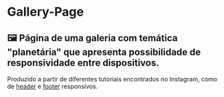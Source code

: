 # Gallery-Page
<h2>🖼 Página de uma galeria com temática "planetária" que apresenta possibilidade de responsividade entre dispositivos.</h2>
<p>Produzido a partir de diferentes tutoriais encontrados no Instagram, como de <a href="https://www.instagram.com/p/CfMDNMUDClF/?utm_source=ig_web_copy_link">header</a> e <a href="https://www.instagram.com/p/ChCYDrKDAa9/?utm_source=ig_web_copy_link">footer</a> responsivos.</p>

